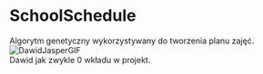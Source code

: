 # SchoolSchedule
Algorytm genetyczny wykorzystywany do tworzenia planu zajęć.<br>
![DawidJasperGIF](https://github.com/Modzel200/SchoolSchedule/assets/49248797/eccee6da-ff3f-4510-8e06-5170913641b4)<br>
Dawid jak zwykle 0 wkładu w projekt.

